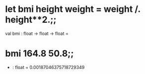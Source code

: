 # let bmi height weight = weight /. height**2.;;
val bmi : float -> float -> float = <fun>
# bmi 164.8 50.8;;
- : float = 0.00187046375718729349